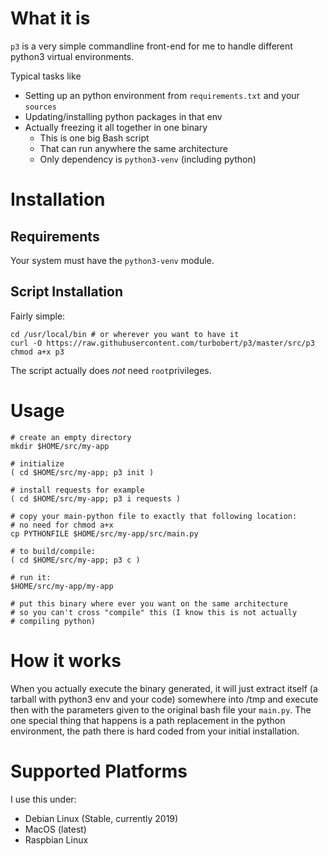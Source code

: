 # What it is

`p3` is a very simple commandline front-end for me to handle different python3 virtual environments.

Typical tasks like

* Setting up an python environment from `requirements.txt` and your `sources`
* Updating/installing python packages in that env
* Actually freezing it all together in one binary
  * This is one big Bash script
  * That can run anywhere the same architecture
  * Only dependency is `python3-venv` (including python)

# Installation

## Requirements

Your system must have the `python3-venv` module.

## Script Installation

Fairly simple:

    cd /usr/local/bin # or wherever you want to have it
    curl -O https://raw.githubusercontent.com/turbobert/p3/master/src/p3
    chmod a+x p3

The script actually does *not* need `root`privileges.

# Usage

    # create an empty directory
    mkdir $HOME/src/my-app

    # initialize
    ( cd $HOME/src/my-app; p3 init )

    # install requests for example
    ( cd $HOME/src/my-app; p3 i requests )

    # copy your main-python file to exactly that following location:
    # no need for chmod a+x
    cp PYTHONFILE $HOME/src/my-app/src/main.py

    # to build/compile:
    ( cd $HOME/src/my-app; p3 c )

    # run it:
    $HOME/src/my-app/my-app

    # put this binary where ever you want on the same architecture
    # so you can't cross "compile" this (I know this is not actually
    # compiling python)

# How it works

When you actually execute the binary generated, it will just extract itself (a tarball with python3 env and your code) somewhere into /tmp and execute then with the parameters given to the original bash file your `main.py`. The one special thing that happens is a path replacement in the python environment, the path there is hard coded from your initial installation.

# Supported Platforms

I use this under:

* Debian Linux (Stable, currently 2019)
* MacOS (latest)
* Raspbian Linux
